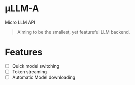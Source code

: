 # µLLM-A
Micro LLM API

> Aiming to be the smallest, yet featureful LLM backend.

# Features
- [ ] Quick model switching
- [ ] Token streaming
- [ ] Automatic Model downloading
